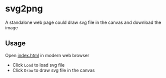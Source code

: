 # svg2png

A standalone web page could draw svg file in the canvas and download the image

## Usage

Open [index.html](index.html) in modern web browser

* Click `Load` to load svg file
* Click `Draw` to draw svg file in the canvas

